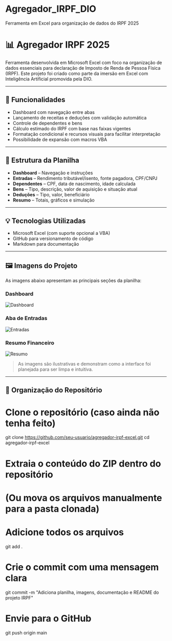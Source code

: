 # Agregador_IRPF_DIO
Ferramenta em Excel para organização de dados do IRPF 2025
# 📊 Agregador IRPF 2025

Ferramenta desenvolvida em Microsoft Excel com foco na organização de dados essenciais para declaração de Imposto de Renda de Pessoa Física (IRPF). Este projeto foi criado como parte da imersão em Excel com Inteligência Artificial promovida pela DIO.

---

## 🚀 Funcionalidades
- Dashboard com navegação entre abas
- Lançamento de receitas e deduções com validação automática
- Controle de dependentes e bens
- Cálculo estimado do IRPF com base nas faixas vigentes
- Formatação condicional e recursos visuais para facilitar interpretação
- Possibilidade de expansão com macros VBA

---

## 🧩 Estrutura da Planilha

- **Dashboard** – Navegação e instruções
- **Entradas** – Rendimento tributável/isento, fonte pagadora, CPF/CNPJ
- **Dependentes** – CPF, data de nascimento, idade calculada
- **Bens** – Tipo, descrição, valor de aquisição e situação atual
- **Deduções** – Tipo, valor, beneficiário
- **Resumo** – Totais, gráficos e simulação

---

## 💡 Tecnologias Utilizadas
- Microsoft Excel (com suporte opcional a VBA)
- GitHub para versionamento de código
- Markdown para documentação

---

## 🖼️ Imagens do Projeto

As imagens abaixo apresentam as principais seções da planilha:

### Dashboard
![Dashboard](./images/dashboard-ficticio.png)

### Aba de Entradas
![Entradas](./images/entradas-ficticio.png)

### Resumo Financeiro
![Resumo](./images/resumo-ficticio.png)

> As imagens são ilustrativas e demonstram como a interface foi planejada para ser limpa e intuitiva.

---
      
## 📁 Organização do Repositório

# Clone o repositório (caso ainda não tenha feito)
git clone https://github.com/seu-usuario/agregador-irpf-excel.git
cd agregador-irpf-excel

# Extraia o conteúdo do ZIP dentro do repositório
# (Ou mova os arquivos manualmente para a pasta clonada)

# Adicione todos os arquivos
git add .

# Crie o commit com uma mensagem clara
git commit -m "Adiciona planilha, imagens, documentação e README do projeto IRPF"

# Envie para o GitHub
git push origin main
